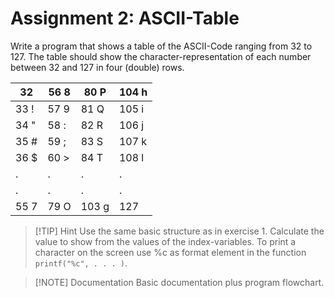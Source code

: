 # Assignment 2: ASCII-Table

Write a program that shows a table of the ASCII-Code ranging from 32 to 127. The table should show the character-representation of each number between 32 and 127 in four (double) rows.

| 32   | 56 8 | 80 P  | 104 h |
|------|------|-------|-------|
| 33 ! | 57 9 | 81 Q  | 105 i |
| 34 " | 58 : | 82 R  | 106 j |
| 35 # | 59 ; | 83 S  | 107 k |
| 36 $ | 60 > | 84 T  | 108 l |
| .    | .    | .     | .     |
| .    | .    | .     | .     |
| 55 7 | 79 O | 103 g | 127   |

> [!TIP] Hint
> Use the same basic structure as in exercise 1. Calculate the value to show from the values of the index-variables. To print a character on the screen use %c as format element in the function ```printf("%c", . . . )```.

> [!NOTE] Documentation
>Basic documentation plus program flowchart.
